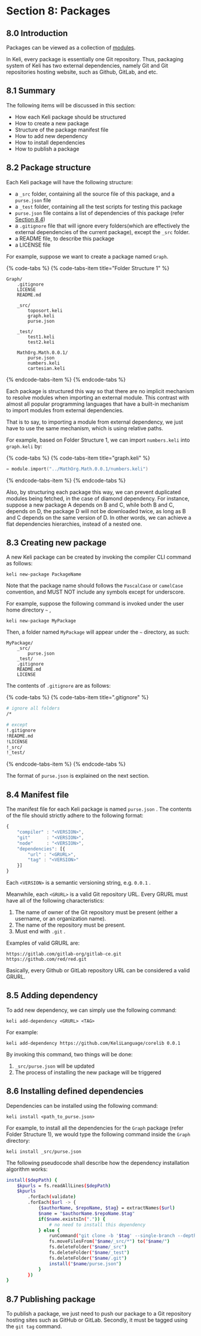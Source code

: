 # Section 8: Packages

## 8.0 Introduction

Packages can be viewed as a collection of [modules](section-6-modules.md).

In Keli, every package is essentially one Git repository. Thus, packaging system of Keli has two external dependencies, namely Git and Git repositories hosting website, such as Github, GitLab, and etc.

## 8.1 Summary

The following items will be discussed in this section:

* How each Keli package should be structured
* How to create a new package
* Structure of the package manifest file
* How to add new dependency
* How to install dependencies
* How to publish a package

## 8.2 Package structure

Each Keli package will have the following structure:

* a `_src` folder, containing all the source file of this package, and a `purse.json` file
* a `_test` folder, containing all the test scripts for testing this package
* `purse.json` file contains a list of dependencies of this package \(refer [Section 8.4](https://github.com/KeliLanguage/doc/tree/8ad3ec5699233d6b2a09273d911b391812abb5ec/specification/section-8-kind-annotations.md#8-4-adding-dependency)\)
* a `.gitignore` file that will ignore every folders\(which are effectively the external dependencies of the current package\), except the `_src` folder.
* a README file, to describe this package
* a LICENSE file

For example, suppose we want to create a package named `Graph`.

{% code-tabs %}
{% code-tabs-item title="Folder Structure 1" %}
```text
Graph/
    .gitignore
    LICENSE
    README.md

    _src/
        toposort.keli
        graph.keli
        purse.json

    _test/
        test1.keli
        test2.keli

    MathOrg.Math.0.0.1/
        purse.json
        numbers.keli
        cartesian.keli
```
{% endcode-tabs-item %}
{% endcode-tabs %}

Each package is structured this way so that there are no implicit mechanism to resolve modules when importing an external module. This contrast with almost all popular programming languages that have a built-in mechanism to import modules from external dependencies.

That is to say, to importing a module from external dependency, we just have to use the same mechanism, which is using relative paths.

For example, based on Folder Structure 1, we can import `numbers.keli` into `graph.keli` by:

{% code-tabs %}
{% code-tabs-item title="graph.keli" %}
```c
= module.import("../MathOrg.Math.0.0.1/numbers.keli")
```
{% endcode-tabs-item %}
{% endcode-tabs %}

Also, by structuring each package this way, we can prevent duplicated modules being fetched, in the case of diamond dependency. For instance, suppose a new package A depends on B and C, while both B and C, depends on D, the package D will not be downloaded twice, as long as B and C depends on the same version of D. In other words, we can achieve a flat dependencies hierarchies, instead of a nested one.

## 8.3 Creating new package

A new Keli package can be created by invoking the compiler CLI command as follows:

```text
keli new-package PackageName
```

Note that the package name should follows the `PascalCase` or `camelCase` convention, and MUST NOT include any symbols except for underscore.

For example, suppose the following command is invoked under the user home directory `~` ,

```text
keli new-package MyPackage
```

Then, a folder named `MyPackage` will appear under the `~` directory, as such:

```text
MyPackage/
    _src/
        purse.json
    _test/
    .gitignore
    README.md
    LICENSE
```

The contents of `.gitignore` are as follows:

{% code-tabs %}
{% code-tabs-item title=".gitignore" %}
```bash
# ignore all folders
/*

# except
!.gitignore
!README.md
!LICENSE
!_src/
!_test/
```
{% endcode-tabs-item %}
{% endcode-tabs %}

The format of `purse.json` is explained on the next section.

## 8.4  Manifest file

The manifest file for each Keli package is named `purse.json` . The contents of the file should strictly adhere to the following format:

```javascript
{
    "compiler" : "<VERSION>",
    "git"      : "<VERSION>",
    "node"     : "<VERSION>",
    "dependencies": [{
        "url" : "<GRURL>",
        "tag" : "<VERSION>"
    }]
}
```

Each `<VERSION>` is a semantic versioning string, e.g. `0.0.1` .

Meanwhile, each `<GRURL>` is a valid Git repository URL. Every GRURL must have all of the following characteristics:

1. The name of owner of the Git repository must be present \(either a username, or an organization name\). 
2. The name of the repository must be present.  
3. Must end with `.git` .

Examples of valid GRURL are:

```text
https://gitlab.com/gitlab-org/gitlab-ce.git
https://github.com/red/red.git
```

Basically, every Github or GitLab repository URL can be considered a valid GRURL. 

## 8.5 Adding dependency

To add new dependency, we can simply use the following command:

```text
keli add-dependency <GRURL> <TAG>
```

For example:

```text
keli add-dependency https://github.com/KeliLanguage/corelib 0.0.1
```

By invoking this command, two things will be done:

1. `_src/purse.json` will be updated
2. The process of installing the new package will be triggered

## 8.6 Installing defined dependencies

Dependencies can be installed using the following command:

```text
keli install <path_to_purse.json>
```

For example, to install all the dependencies for the `Graph` package \(refer Folder Structure 1\), we would type the following command inside the `Graph` directory:

```text
keli install _src/purse.json
```

The following pseudocode shall describe how the dependency installation algorithm works:

```bash
install($depPath) {
    $kpurls = fs.readAllLines($depPath)
    $kpurls
        .forEach(validate)
        .forEach($url -> {
            {$authorName, $repoName, $tag} = extractNames($url)
            $name = "$authorName.$repoName.$tag"
            if($name.existsIn(".")) {
                # no need to install this dependency
            } else {
                runCommand("git clone -b '$tag' --single-branch --depth 1 $url $name")
                fs.moveFilesFrom("$name/_src/*") to("$name/")
                fs.deleteFolder("$name/_src")
                fs.deleteFolder("$name/_test")
                fs.deleteFolder("$name/.git")
                install("$name/purse.json")
            }
        })
}
```

## 8.7 Publishing package

To publish a package, we just need to push our package to a Git repository hosting sites such as GitHub or GitLab. Secondly, it must be tagged using the `git tag` command.

